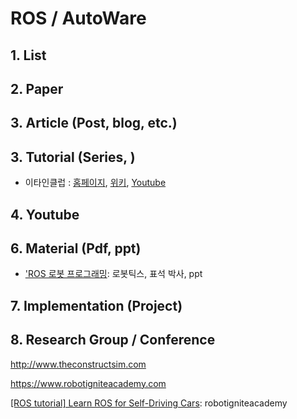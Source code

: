# ROS / AutoWare

## 1. List



## 2. Paper



## 3. Article (Post, blog, etc.)



## 3. Tutorial (Series, )

- 이타인클럽 : [홈페이지](http://etain.club/), [위키](https://github.com/EtainClub/etainclub/wiki/ROS), [Youtube](https://www.youtube.com/watch?v=lR3tCNT-xVI)

## 4. Youtube



## 6. Material (Pdf, ppt)

- ['ROS 로봇 프로그래밍](https://github.com/robotpilot/ros-seminar): 로봇틱스, 표석 박사, ppt

## 7. Implementation (Project)


## 8. Research Group / Conference 

http://www.theconstructsim.com


https://www.robotigniteacademy.com



[[ROS tutorial] Learn ROS for Self-Driving Cars](https://www.youtube.com/watch?v=jbimBoI42AM): robotigniteacademy